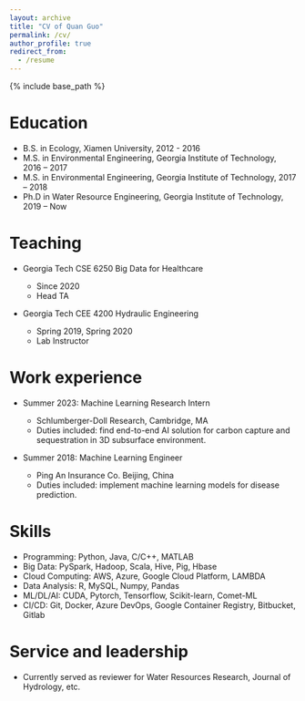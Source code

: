 ```yaml
---
layout: archive
title: "CV of Quan Guo"
permalink: /cv/
author_profile: true
redirect_from:
  - /resume
---
```


{% include base_path %}

Education
======
* B.S. in Ecology, Xiamen University, 2012 - 2016
* M.S. in Environmental Engineering, Georgia Institute of Technology, 2016 – 2017
* M.S. in Environmental Engineering, Georgia Institute of Technology, 2017 – 2018 
* Ph.D in Water Resource Engineering, Georgia Institute of Technology, 2019 – Now

Teaching
======
* Georgia Tech CSE 6250 Big Data for Healthcare
  * Since 2020
  * Head TA

* Georgia Tech CEE 4200 Hydraulic Engineering
  * Spring 2019, Spring 2020
  * Lab Instructor
  <!-- * Supervisor: Dr. Jeff Miles-->

Work experience
======
* Summer 2023: Machine Learning Research Intern
  * Schlumberger-Doll Research, Cambridge, MA
  * Duties included: find end-to-end AI solution for carbon capture and sequestration in 3D subsurface environment.
  <!-- * Supervisor: Dr. Jeff Miles-->

* Summer 2018: Machine Learning Engineer
  * Ping An Insurance Co. Beijing, China 
  * Duties included: implement machine learning models for disease prediction.
  <!-- * Supervisor: Dr. Jeff Miles-->
  
Skills
======
* Programming: Python, Java, C/C++, MATLAB
* Big Data: PySpark, Hadoop, Scala, Hive, Pig, Hbase
* Cloud Computing: AWS, Azure, Google Cloud Platform, LAMBDA
* Data Analysis: R, MySQL, Numpy, Pandas
* ML/DL/AI: CUDA, Pytorch, Tensorflow, Scikit-learn, Comet-ML
* CI/CD: Git, Docker, Azure DevOps, Google Container Registry, Bitbucket, Gitlab
<!-- 
Publications
======
  <ul>{% for post in site.publications %}
    {% include archive-single-cv.html %}
  {% endfor %}</ul>
  
Talks
======
  <ul>{% for post in site.talks %}
    {% include archive-single-talk-cv.html %}
  {% endfor %}</ul>
  
Teaching
======
  <ul>{% for post in site.teaching %}
    {% include archive-single-cv.html %}
  {% endfor %}</ul> -->
  
Service and leadership
======
* Currently served as reviewer for Water Resources Research, Journal of Hydrology, etc.
